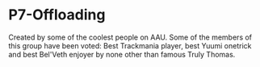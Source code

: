 # P7-Offloading

Created by some of the coolest people on AAU.
Some of the members of this group have been voted: Best Trackmania player, best Yuumi onetrick and best Bel'Veth enjoyer by none other than famous Truly Thomas.
